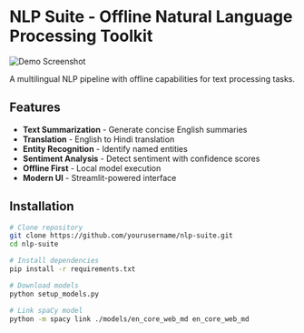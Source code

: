 # NLP Suite - Offline Natural Language Processing Toolkit

![Demo Screenshot](asset/screenshot.jpg)

A multilingual NLP pipeline with offline capabilities for text processing tasks.

## Features
- **Text Summarization** - Generate concise English summaries
- **Translation** - English to Hindi translation
- **Entity Recognition** - Identify named entities
- **Sentiment Analysis** - Detect sentiment with confidence scores
- **Offline First** - Local model execution
- **Modern UI** - Streamlit-powered interface

## Installation
```bash
# Clone repository
git clone https://github.com/yourusername/nlp-suite.git
cd nlp-suite

# Install dependencies
pip install -r requirements.txt

# Download models
python setup_models.py

# Link spaCy model
python -m spacy link ./models/en_core_web_md en_core_web_md  
